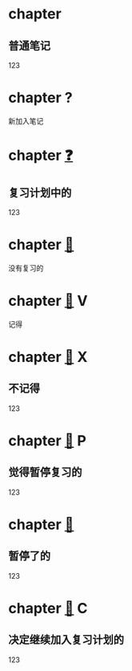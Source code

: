 # chapter

普通笔记
---
123

# chapter     ? 

新加入笔记

# chapter    [❓](1)  ​

复习计划中的
---
123

# chapter    [🔔](3)  ​

没有复习的

# chapter    [🔔](4)  ​V

记得

# chapter    [🔔](5)  ​X

不记得
---
123

# chapter    [🔔](6)  ​P

觉得暂停复习的
---
123

# chapter    [📕](7)  ​

暂停了的
---
123

# chapter    [📕](8)  ​C

决定继续加入复习计划的
---
123
